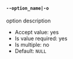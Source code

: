 #### `--option_name|-o`

option description

* Accept value: yes
* Is value required: yes
* Is multiple: no
* Default: `NULL`
